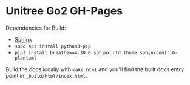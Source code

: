# Unitree Go2 GH-Pages

Dependencies for Build: 
* [Sphinx](https://www.sphinx-doc.org/en/master/usage/installation.html)
* `sudo apt install python3-pip`
* `pip3 install breathe==4.30.0 sphinx_rtd_theme sphinxcontrib-plantuml`

Build the docs locally with `make html` and you'll find the built docs entry point in `_build/html/index.html`.
